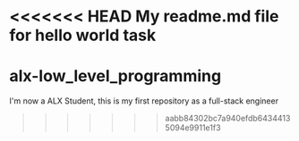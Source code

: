 <<<<<<< HEAD
My readme.md file for hello world task
=======
# alx-low_level_programming
I'm now a ALX Student, this is my first repository as a full-stack engineer
>>>>>>> aabb84302bc7a940efdb64344135094e9911e1f3
